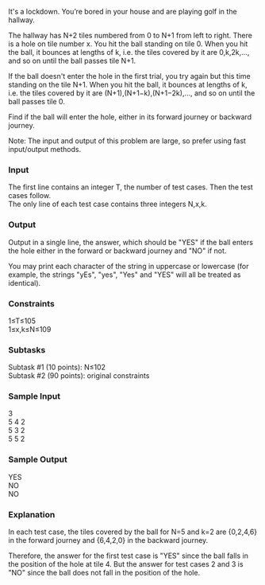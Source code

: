 It's a lockdown. You’re bored in your house and are playing golf in the hallway.

The hallway has N+2 tiles numbered from 0 to N+1 from left to right. There is a hole on tile number x. You hit the ball standing on tile 0. When you hit the ball, it bounces at lengths of k, i.e. the tiles covered by it are 0,k,2k,…, and so on until the ball passes tile N+1.

If the ball doesn't enter the hole in the first trial, you try again but this time standing on the tile N+1. When you hit the ball, it bounces at lengths of k, i.e. the tiles covered by it are (N+1),(N+1−k),(N+1−2k),…, and so on until the ball passes tile 0.

Find if the ball will enter the hole, either in its forward journey or backward journey.

Note: The input and output of this problem are large, so prefer using fast input/output methods.

### Input
The first line contains an integer T, the number of test cases. Then the test cases follow.\
The only line of each test case contains three integers N,x,k.

### Output
Output in a single line, the answer, which should be "YES" if the ball enters the hole either in the forward or backward journey and "NO" if not.

You may print each character of the string in uppercase or lowercase (for example, the strings "yEs", "yes", "Yes" and "YES" will all be treated as identical).

### Constraints
1≤T≤105\
1≤x,k≤N≤109

### Subtasks
Subtask #1 (10 points): N≤102\
Subtask #2 (90 points): original constraints

### Sample Input
3\
5 4 2\
5 3 2\
5 5 2

### Sample Output
YES\
NO\
NO

### Explanation
In each test case, the tiles covered by the ball for N=5 and k=2 are {0,2,4,6} in the forward journey and {6,4,2,0} in the backward journey.

Therefore, the answer for the first test case is "YES" since the ball falls in the position of the hole at tile 4. But the answer for test cases 2 and 3 is "NO" since the ball does not fall in the position of the hole.
